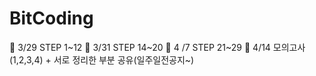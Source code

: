 # BitCoding
🐙 3/29  STEP 1~12
🐙 3/31  STEP 14~20
🐙 4 /7  STEP 21~29
🐙 4/14  모의고사(1,2,3,4) + 서로 정리한 부분 공유(일주일전공지~)
